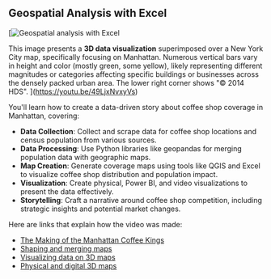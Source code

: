## Geospatial Analysis with Excel

[![Geospatial analysis with Excel](https://i.ytimg.com/vi_webp/49LjxNvxyVs/sddefault.webp)

This image presents a **3D data visualization** superimposed over a New York City map, specifically focusing on Manhattan. Numerous vertical bars vary in height and color (mostly green, some yellow), likely representing different magnitudes or categories affecting specific buildings or businesses across the densely packed urban area. The lower right corner shows "© 2014 HDS".
](https://youtu.be/49LjxNvxyVs)

You'll learn how to create a data-driven story about coffee shop coverage in Manhattan, covering:

- **Data Collection**: Collect and scrape data for coffee shop locations and census population from various sources.
- **Data Processing**: Use Python libraries like geopandas for merging population data with geographic maps.
- **Map Creation**: Generate coverage maps using tools like QGIS and Excel to visualize coffee shop distribution and population impact.
- **Visualization**: Create physical, Power BI, and video visualizations to present the data effectively.
- **Storytelling**: Craft a narrative around coffee shop competition, including strategic insights and potential market changes.

Here are links that explain how the video was made:

- [The Making of the Manhattan Coffee Kings](https://blog.gramener.com/the-making-of-manhattans-coffee-kings/)
- [Shaping and merging maps](https://blog.gramener.com/shaping-and-merging-maps/)
- [Visualizing data on 3D maps](https://blog.gramener.com/visualizing-data-on-3d-maps/)
- [Physical and digital 3D maps](https://blog.gramener.com/physical-and-digital-3d-maps/)
